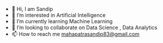 - 👋 Hi, I am Sandip
- 👀 I’m interested in Artificial Intelligence
- 🌱 I’m currently learning Machine Learning
- 💞️ I’m looking to collaborate on Data Science , Data Analytics
- 📫 How to reach me mahapatrasandip83@gmail.com

<!---
sandip110/sandip110 is a ✨ special ✨ repository because its `README.md` (this file) appears on your GitHub profile.
You can click the Preview link to take a look at your changes.
--->
